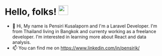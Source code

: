 # Hello, folks! <img src="https://raw.githubusercontent.com/MartinHeinz/MartinHeinz/master/wave.gif" width="30px">
- 👋 Hi, My name is Pensiri Kusalaporn and I'm a Laravel Developer. I'm from Thailand living in Bangkok and currenty working as a freelance developer. I'm interested in learning more about React and data analysis. 
- 📫 You can find me on https://www.linkedin.com/in/pensirik/


<!---
Pensirik/Pensirik is a ✨ special ✨ repository because its `README.md` (this file) appears on your GitHub profile.
You can click the Preview link to take a look at your changes.
--->
